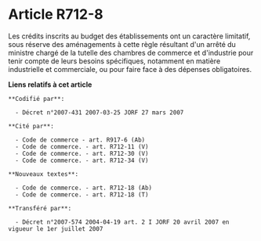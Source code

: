 # Article R712-8

Les crédits inscrits au budget des établissements ont un caractère limitatif, sous réserve des aménagements à cette règle
résultant d'un arrêté du ministre chargé de la tutelle des chambres de commerce et d'industrie pour tenir compte de leurs
besoins spécifiques, notamment en matière industrielle et commerciale, ou pour faire face à des dépenses obligatoires.

**Liens relatifs à cet article**

	**Codifié par**:

	  - Décret n°2007-431 2007-03-25 JORF 27 mars 2007

	**Cité par**:

	  - Code de commerce - art. R917-6 (Ab)
	  - Code de commerce. - art. R712-11 (V)
	  - Code de commerce. - art. R712-30 (V)
	  - Code de commerce. - art. R712-34 (V)

	**Nouveaux textes**:

	  - Code de commerce. - art. R712-18 (Ab)
	  - Code de commerce. - art. R712-18 (T)

	**Transféré par**:

	  - Décret n°2007-574 2004-04-19 art. 2 I JORF 20 avril 2007 en vigueur le 1er juillet 2007
